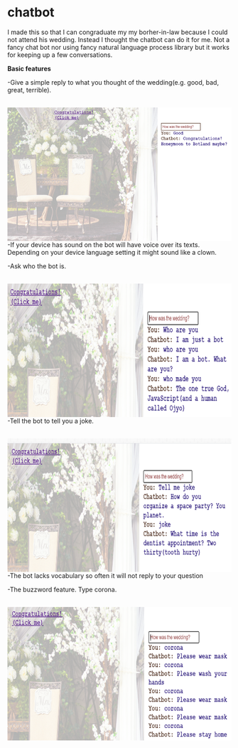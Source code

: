 # chatbot
I made this so that I can congraduate my my borher-in-law because I could not attend his wedding.
Instead I thought the chatbot can do it for me. Not a fancy chat bot nor using fancy natural language process library
but it works for keeping up a few conversations.


<b>Basic features</b>
<p>-Give a simple reply to what you thought of the wedding(e.g. good, bad, great, terrible). </p>
&nbsp;<img align="left" src="https://github.com/Yoloyoda/chatbot/blob/master/Chatbot_Demo1.PNG" width="600" height="300"/> 
<br/><br/><br/><br/><br/><br/><br/><br/><br/><br/><br/><br/>
<p>-If your device has sound on the bot will have voice over its texts. Depending on your device language setting
 it might sound like a clown.
</p>
<p>-Ask who the bot is.</p>
&nbsp;<img align="left" src="https://github.com/Yoloyoda/chatbot/blob/master/Chatbot_Demo2.png" width="600" height="300"/> 
<br/><br/><br/><br/><br/><br/><br/><br/><br/><br/><br/><br/>
<p>-Tell the bot to tell you a joke.</p>
&nbsp;<img align="left" src="https://github.com/Yoloyoda/chatbot/blob/master/Chatbot_Demo3.png" width="600" height="300"/> 
<br/><br/><br/><br/><br/><br/><br/><br/><br/><br/><br/><br/>
<p>-The bot lacks vocabulary so often it will not reply to your question </p>
<p>-The buzzword feature. Type corona.</p>
&nbsp;<img align="left" src="https://github.com/Yoloyoda/chatbot/blob/master/Chatbot_Demo4.png" width="600" height="300"/> 
